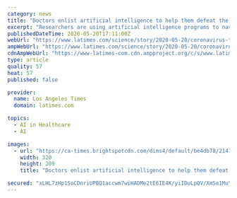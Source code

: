```yaml
---
category: news
title: "Doctors enlist artificial intelligence to help them defeat the coronavirus"
excerpt: "Researchers are using artificial intelligence programs to navigate the coronavirus crisis. AI helps them decide which patients are most at risk."
publishedDateTime: 2020-05-20T17:11:00Z
webUrl: "https://www.latimes.com/science/story/2020-05-20/coronavirus-tests-the-value-of-artificial-intelligence-in-medicine"
ampWebUrl: "https://www.latimes.com/science/story/2020-05-20/coronavirus-tests-the-value-of-artificial-intelligence-in-medicine?_amp=true"
cdnAmpWebUrl: "https://www-latimes-com.cdn.ampproject.org/c/s/www.latimes.com/science/story/2020-05-20/coronavirus-tests-the-value-of-artificial-intelligence-in-medicine?_amp=true"
type: article
quality: 57
heat: 57
published: false

provider:
  name: Los Angeles Times
  domain: latimes.com

topics:
  - AI in Healthcare
  - AI

images:
  - url: "https://ca-times.brightspotcdn.com/dims4/default/be4db78/2147483647/strip/true/crop/3992x2607+4+0/resize/320x209!/quality/90/?url=https%3A%2F%2Fcalifornia-times-brightspot.s3.amazonaws.com%2F4f%2F9f%2F9c490db9463c8dd051c531cebc76%2Fhttps-delivery.gettyimages.com%2Fdownloads%2F1209565790.jpg"
    width: 320
    height: 209
    title: "Doctors enlist artificial intelligence to help them defeat the coronavirus"

secured: "xLHL7zHp1SoCDnriUPBQ1accwm7wiHADMe2tE6IE4K/yiIDuLpQV/XmSe1MuYI4b+4RPR6mdRQXaB5qp4CSBIU9tYz83/5NSxsnajeC6v6OCwT0+UCWuvcNKsf3d+l81xC/CfBWVfELcq0VNCw75fCt/GyHl7iovYHSAWIfTUrzaUVH0gYucHXJGsob/sEhza681I+FNksRJqmzK7xQoN+sf9Ehx0/Ppk3MWzBtoxUs2bMSHtvUt/qT+SG/wenuMZHGumBknpw3h1L+jhvYWupYHezWrQnU7lOlTqXkU5IUSELapPnUGLYsg5MieAxMtTbXEkGCCKKz4oT+AGt/PRZ54Ihg54IF6ZauPknZTRXcArpjiPEbS1B5Z7hYPiThMgxbg8toD+dXt/RxFAZwXGipgsIwRC9EaY6b/qtt+LQfkLQ1mOHkeOW6Os0TrI4tXhgPZFD5Xr9rdIpaxablCcJD6e5U9ZACmrfvcHr+fLio=;Wv8lRjSsPGcTBqfV2ejIpg=="
---
```



